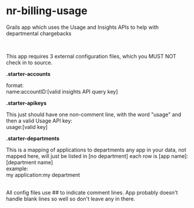# nr-billing-usage
Grails app which uses the Usage and Insights APIs to help with departmental chargebacks

<br>

This app requires 3 external configuration files, which you MUST NOT check in to source.

<b>.starter-accounts</b>

format:<br>
name:accountID:[valid insights API query key]


<b>.starter-apikeys</b>

This just should have one non-comment line, with the word "usage" and then a valid Usage API key:
<br>usage:[valid key]


<b>.starter-departments</b>

This is a mapping of applications to departments
any app in your data, not mapped here, will just be listed in [no department]
each row is [app name]:[department name]
<br>example:
<br>my application:my department

<br>
All config files use ## to indicate comment lines.
App probably doesn't handle blank lines so well so don't leave any in there.

